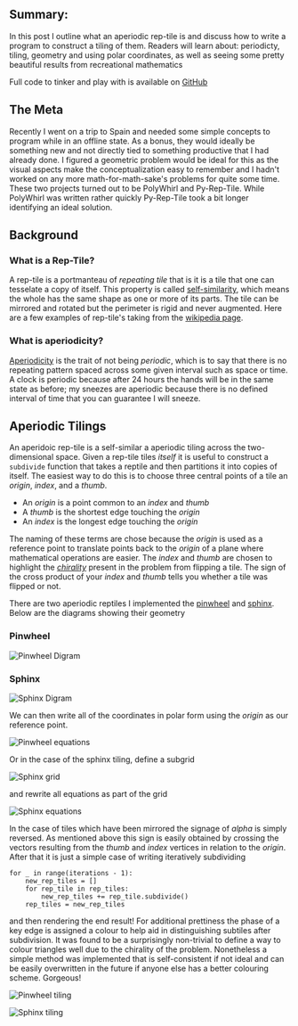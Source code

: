 ## Summary:
In this post I outline what an aperiodic rep-tile is and discuss how to write a program to construct a tiling of them.
Readers will learn about: periodicty, tiling, geometry and using polar coordinates, as well as seeing some pretty beautiful results from recreational mathematics

Full code to tinker and play with is available on [GitHub](https://github.com/Brian-Yee/Py-Rep-Tile)

## The Meta
Recently I went on a trip to Spain and needed some simple concepts to program while in an offline state.
As a bonus, they would ideally be something new and not directly tied to something productive that I had already done.
I figured a geometric problem would be ideal for this as the visual aspects make the conceptualization easy to remember and I hadn't worked on any more math-for-math-sake's
problems for quite some time.
These two projects turned out to be PolyWhirl and Py-Rep-Tile.
While PolyWhirl was written rather quickly Py-Rep-Tile took a bit longer identifying an ideal solution. 

## Background

### What is a Rep-Tile?

A rep-tile is a portmanteau of _repeating tile_ that is it is a tile that one can tesselate a copy of itself.
This property is called [self-similarity](https://en.wikipedia.org/wiki/Self-similarity), which means the whole has the same shape as one or more of its parts.
The tile can be mirrored and rotated but the perimeter is rigid and never augmented.
Here are a few examples of rep-tile's taking from the [wikipedia page](https://en.wikipedia.org/wiki/Rep-tile).

### What is aperiodicity?

[Aperiodicity](https://en.wiktionary.org/wiki/aperiodic) is the trait of not being _periodic_, which is to say that there is no repeating pattern spaced across some given interval such as space or time.
A clock is periodic because after 24 hours the hands will be in the same state as before;
my sneezes are aperiodic because there is no defined interval of time that you can guarantee I will sneeze.

## Aperiodic Tilings

An aperidoic rep-tile is a self-similar a aperiodic tiling across the two-dimensional space.
Given a rep-tile tiles _itself_ it is useful to construct a `subdivide` function that takes a reptile and then partitions it into copies of itself.
The easiest way to do this is to choose three central points of a tile an _origin_, _index_, and a _thumb_.

- An _origin_ is a point common to an _index_ and _thumb_
- A _thumb_ is the shortest edge touching the _origin_
- An _index_ is the longest edge touching the _origin_

The naming of these terms are chose because the _origin_ is used as a reference point to translate points back to the _origin_ of a plane where mathematical operations are easier.
The _index_ and _thumb_ are chosen to highlight the [_chirality_](https://en.wikipedia.org/wiki/Chirality_(mathematics)) present in the problem from flipping a tile.
The sign of the cross product of your _index_ and _thumb_ tells you whether a tile was flipped or not.

There are two aperiodic reptiles I implemented the [pinwheel](https://en.wikipedia.org/wiki/Pinwheel_tiling) and [sphinx](https://en.wikipedia.org/wiki/Sphinx_tiling). Below are the diagrams showing their geometry

### Pinwheel

![Pinwheel Digram](https://raw.githubusercontent.com/Brian-Yee/brian-yee.github.io/master/_includes/images/aperiodic-tiling/pinwheel-diagram.png)

### Sphinx
![Sphinx Digram](https://raw.githubusercontent.com/Brian-Yee/brian-yee.github.io/master/_includes/images/aperiodic-tiling/sphinx-diagram.png)

We can then write all of the coordinates in polar form using the _origin_ as our reference point.

![Pinwheel equations](https://raw.githubusercontent.com/Brian-Yee/brian-yee.github.io/master/_includes/images/aperiodic-tiling/pinwheel-eq.png)

Or in the case of the sphinx tiling, define a subgrid
               
![Sphinx grid](https://raw.githubusercontent.com/Brian-Yee/brian-yee.github.io/master/_includes/images/aperiodic-tiling/sphinx-grid-eq.png)

and rewrite all equations as part of the grid

![Sphinx equations](https://raw.githubusercontent.com/Brian-Yee/brian-yee.github.io/master/_includes/images/aperiodic-tiling/sphinx-eq.png)

In the case of tiles which have been mirrored the signage of _alpha_ is simply reversed. 
As mentioned above this sign is easily obtained by crossing the vectors resulting from the _thumb_ and _index_ vertices in relation to the _origin_.
After that it is just a simple case of writing iteratively subdividing

```
for _ in range(iterations - 1):
    new_rep_tiles = []
    for rep_tile in rep_tiles:
        new_rep_tiles += rep_tile.subdivide()
    rep_tiles = new_rep_tiles

```

and then rendering the end result!
For additional prettiness the phase of a key edge is assigned a colour to help aid in distinguishing subtiles after subdivision.
It was found to be a surprisingly non-trivial to define a way to colour triangles well due to the chirality of the problem.
Nonetheless a simple method was implemented that is self-consistent if not ideal and can be easily overwritten in the future if anyone else has a better colouring scheme.
Gorgeous!

![Pinwheel tiling](https://raw.githubusercontent.com/Brian-Yee/brian-yee.github.io/master/_includes/images/aperiodic-tiling/pinwheel.png)

![Sphinx tiling](https://raw.githubusercontent.com/Brian-Yee/brian-yee.github.io/master/_includes/images/aperiodic-tiling/sphinx.png)
